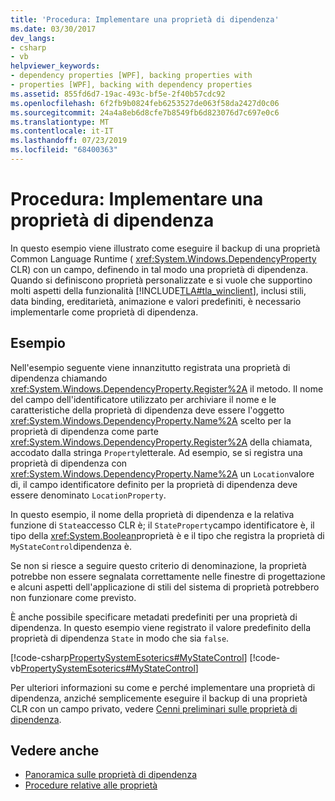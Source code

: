 ```yaml
---
title: 'Procedura: Implementare una proprietà di dipendenza'
ms.date: 03/30/2017
dev_langs:
- csharp
- vb
helpviewer_keywords:
- dependency properties [WPF], backing properties with
- properties [WPF], backing with dependency properties
ms.assetid: 855fd6d7-19ac-493c-bf5e-2f40b57cdc92
ms.openlocfilehash: 6f2fb9b0824feb6253527de063f58da2427d0c06
ms.sourcegitcommit: 24a4a8eb6d8cfe7b8549fb6d823076d7c697e0c6
ms.translationtype: MT
ms.contentlocale: it-IT
ms.lasthandoff: 07/23/2019
ms.locfileid: "68400363"
---
```

# <a name="how-to-implement-a-dependency-property"></a>Procedura: Implementare una proprietà di dipendenza
In questo esempio viene illustrato come eseguire il backup di una proprietà Common Language Runtime ( <xref:System.Windows.DependencyProperty> CLR) con un campo, definendo in tal modo una proprietà di dipendenza. Quando si definiscono proprietà personalizzate e si vuole che supportino molti aspetti della funzionalità [!INCLUDE[TLA#tla_winclient](../../../../includes/tlasharptla-winclient-md.md)], inclusi stili, data binding, ereditarietà, animazione e valori predefiniti, è necessario implementarle come proprietà di dipendenza.  
  
## <a name="example"></a>Esempio  
 Nell'esempio seguente viene innanzitutto registrata una proprietà di dipendenza chiamando <xref:System.Windows.DependencyProperty.Register%2A> il metodo. Il nome del campo dell'identificatore utilizzato per archiviare il nome e le caratteristiche della proprietà di dipendenza deve essere l'oggetto <xref:System.Windows.DependencyProperty.Name%2A> scelto per la proprietà di dipendenza come parte <xref:System.Windows.DependencyProperty.Register%2A> della chiamata, accodato dalla stringa `Property`letterale. Ad esempio, se si registra una proprietà di dipendenza con <xref:System.Windows.DependencyProperty.Name%2A> un `Location`valore di, il campo identificatore definito per la proprietà di dipendenza deve essere denominato `LocationProperty`.  
  
 In questo esempio, il nome della proprietà di dipendenza e la relativa funzione di `State`accesso CLR è; il `StateProperty`campo identificatore è, il tipo della <xref:System.Boolean>proprietà è e il tipo che registra la proprietà di `MyStateControl`dipendenza è.  
  
 Se non si riesce a seguire questo criterio di denominazione, la proprietà potrebbe non essere segnalata correttamente nelle finestre di progettazione e alcuni aspetti dell'applicazione di stili del sistema di proprietà potrebbero non funzionare come previsto.  
  
 È anche possibile specificare metadati predefiniti per una proprietà di dipendenza. In questo esempio viene registrato il valore predefinito della proprietà di dipendenza `State` in modo che sia `false`.  
  
 [!code-csharp[PropertySystemEsoterics#MyStateControl](~/samples/snippets/csharp/VS_Snippets_Wpf/PropertySystemEsoterics/CSharp/SDKSampleLibrary/class1.cs#mystatecontrol)]
 [!code-vb[PropertySystemEsoterics#MyStateControl](~/samples/snippets/visualbasic/VS_Snippets_Wpf/PropertySystemEsoterics/visualbasic/sdksamplelibrary/class1.vb#mystatecontrol)]  
  
 Per ulteriori informazioni su come e perché implementare una proprietà di dipendenza, anziché semplicemente eseguire il backup di una proprietà CLR con un campo privato, vedere [Cenni preliminari sulle proprietà di dipendenza](dependency-properties-overview.md).  
  
## <a name="see-also"></a>Vedere anche

- [Panoramica sulle proprietà di dipendenza](dependency-properties-overview.md)
- [Procedure relative alle proprietà](properties-how-to-topics.md)
